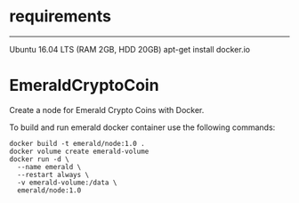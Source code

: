 # requirements
------------
Ubuntu 16.04 LTS (RAM 2GB, HDD 20GB)
apt-get install docker.io



# EmeraldCryptoCoin
Create a node for Emerald Crypto Coins with Docker.

To build and run emerald docker container use the following commands:
```
docker build -t emerald/node:1.0 .
docker volume create emerald-volume
docker run -d \
  --name emerald \
  --restart always \
  -v emerald-volume:/data \
  emerald/node:1.0
```
